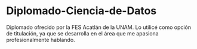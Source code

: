 # Diplomado-Ciencia-de-Datos
Diplomado ofrecido por la FES Acatlán de la UNAM. Lo utilicé como opción de titulación, ya que se desarrolla en el área que me apasiona profesionalmente hablando.
